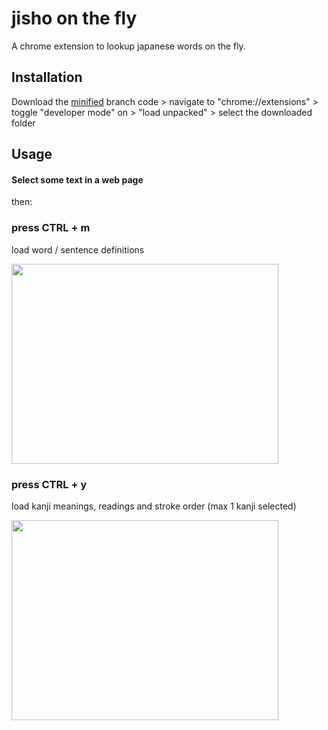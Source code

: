 # jisho on the fly

A chrome extension to lookup japanese words on the fly.

## Installation

Download the [minified](https://github.com/9elt/jisho-on-the-fly/tree/min) branch code > navigate to "chrome://extensions" > toggle "developer mode" on > "load unpacked" > select the downloaded folder

## Usage

#### **Select** some text in a web page

then:

### press CTRL + m

load word / sentence definitions

<img src="https://github.com/9elt/jisho-on-the-fly/blob/readme_media/media/definition.jpg" data-canonical-src="https://github.com/9elt/jisho-on-the-fly/blob/readme_media/media/definition.jpg" width="427" height="320" />

### press CTRL + y

load kanji meanings, readings and stroke order (max 1 kanji selected)

<img src="https://github.com/9elt/jisho-on-the-fly/blob/readme_media/media/kanji.jpg" data-canonical-src="https://github.com/9elt/jisho-on-the-fly/blob/readme_media/media/kanji.jpg" width="427" height="320" />
